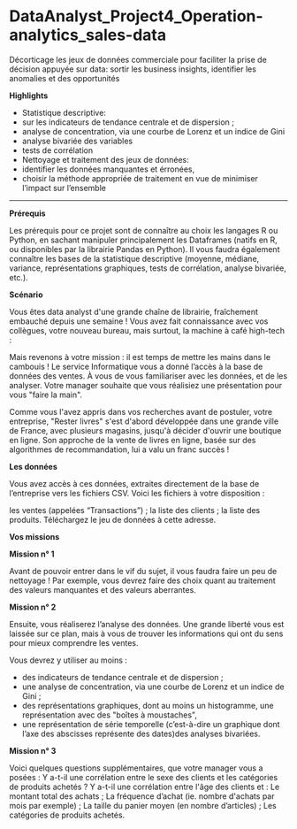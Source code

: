 # DataAnalyst_Project4_Operation-analytics_sales-data
Décorticage les jeux de données commerciale pour faciliter la prise de décision appuyée sur data: 
sortir les business insights, identifier les anomalies et des opportunités 

**Highlights**
- Statistique descriptive: 
 - sur les indicateurs de tendance centrale et de dispersion ;
 - analyse de concentration, via une courbe de Lorenz et un indice de Gini
 - analyse bivariée des variables 
 - tests de corrélation
- Nettoyage et traitement des jeux de données: 
 - identifier les données manquantes et érronées, 
 - choisir la méthode appropriée de traitement en vue de minimiser l’impact sur l’ensemble 

--------------------------------------------------------------
**Prérequis**

Les prérequis pour ce projet sont de connaître au choix les langages R ou Python, en sachant manipuler principalement les Dataframes (natifs en R, ou disponibles par la librairie Pandas en Python). Il vous faudra également connaître les bases de la statistique descriptive (moyenne, médiane, variance, représentations graphiques, tests de corrélation, analyse bivariée, etc.).

 
**Scénario**

Vous êtes data analyst d'une grande chaîne de librairie, fraîchement embauché depuis une semaine ! Vous avez fait connaissance avec vos collègues, votre nouveau bureau, mais surtout, la machine à café high-tech :

Mais revenons à votre mission : il est temps de mettre les mains dans le cambouis ! Le service Informatique vous a donné l’accès à la base de données des ventes. À vous de vous familiariser avec les données, et de les analyser. Votre manager souhaite que vous réalisiez une présentation pour vous "faire la main".

Comme vous l'avez appris dans vos recherches avant de postuler, votre entreprise, "Rester livres" s'est d'abord développée dans une grande ville de France, avec plusieurs magasins, jusqu'à décider d'ouvrir une boutique en ligne. Son approche de la vente de livres en ligne, basée sur des algorithmes de recommandation, lui a valu un franc succès !

**Les données**

Vous avez accès à ces données, extraites directement de la base de l’entreprise vers les fichiers CSV. Voici les fichiers à votre disposition :

les ventes (appelées “Transactions”) ;
la liste des clients ;
la liste des produits.
Téléchargez le jeu de données à cette adresse.

**Vos missions**

**Mission n° 1**

Avant de pouvoir entrer dans le vif du sujet, il vous faudra faire un peu de nettoyage ! Par exemple, vous devrez faire des choix quant au traitement des valeurs manquantes et des valeurs aberrantes.

**Mission n° 2**

Ensuite, vous réaliserez l’analyse des données. Une grande liberté vous est laissée sur ce plan, mais à vous de trouver les informations qui ont du sens pour mieux comprendre les ventes.

Vous devrez y utiliser au moins :
- des indicateurs de tendance centrale et de dispersion ;
- une analyse de concentration, via une courbe de Lorenz et un indice de Gini ;
- des représentations graphiques, dont au moins un histogramme, une représentation avec des "boîtes à moustaches",
- une représentation de série temporelle (c’est-à-dire un graphique dont l’axe des abscisses représente des dates)des analyses bivariées.

**Mission n° 3**

Voici quelques questions supplémentaires, que votre manager vous a posées :
Y a-t-il une corrélation entre le sexe des clients et les catégories de produits achetés ?
Y a-t-il une corrélation entre l'âge des clients et :
Le montant total des achats ;
La fréquence d’achat (ie. nombre d'achats par mois par exemple) ;
La taille du panier moyen (en nombre d’articles) ;
Les catégories de produits achetés.

